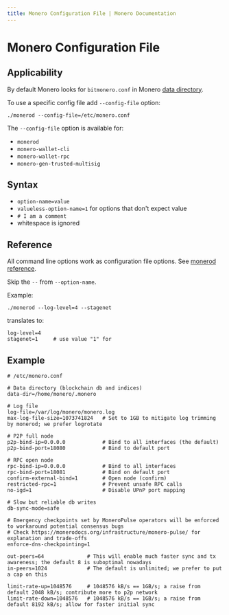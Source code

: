```yaml
---
title: Monero Configuration File | Monero Documentation
---
```

# Monero Configuration File

## Applicability

By default Monero looks for `bitmonero.conf` in Monero [data directory](/interacting/overview/#data-directory).

To use a specific config file add `--config-file` option:

`./monerod --config-file=/etc/monero.conf`

The `--config-file` option is available for: 

* `monerod`
* `monero-wallet-cli`
* `monero-wallet-rpc`
* `monero-gen-trusted-multisig`

## Syntax

* `option-name=value`
* `valueless-option-name=1` for options that don't expect value
* `# I am a comment`
* whitespace is ignored

## Reference

All command line options work as configuration file options. See [monerod reference](/interacting/monerod-reference).

Skip the `--` from `--option-name`.

Example:

`./monerod --log-level=4 --stagenet`

translates to:

    log-level=4
    stagenet=1     # use value "1" for 

## Example

    # /etc/monero.conf
    
    # Data directory (blockchain db and indices)
    data-dir=/home/monero/.monero
    
    # Log file
    log-file=/var/log/monero/monero.log
    max-log-file-size=1073741824   # Set to 1GB to mitigate log trimming by monerod; we prefer logrotate
    
    # P2P full node
    p2p-bind-ip=0.0.0.0            # Bind to all interfaces (the default)
    p2p-bind-port=18080            # Bind to default port
    
    # RPC open node
    rpc-bind-ip=0.0.0.0            # Bind to all interfaces
    rpc-bind-port=18081            # Bind on default port
    confirm-external-bind=1        # Open node (confirm)
    restricted-rpc=1               # Prevent unsafe RPC calls
    no-igd=1                       # Disable UPnP port mapping
    
    # Slow but reliable db writes
    db-sync-mode=safe
    
    # Emergency checkpoints set by MoneroPulse operators will be enforced to workaround potential consensus bugs
    # Check https://monerodocs.org/infrastructure/monero-pulse/ for explanation and trade-offs
    enforce-dns-checkpointing=1
    
    out-peers=64              # This will enable much faster sync and tx awareness; the default 8 is suboptimal nowadays
    in-peers=1024             # The default is unlimited; we prefer to put a cap on this
    
    limit-rate-up=1048576     # 1048576 kB/s == 1GB/s; a raise from default 2048 kB/s; contribute more to p2p network
    limit-rate-down=1048576   # 1048576 kB/s == 1GB/s; a raise from default 8192 kB/s; allow for faster initial sync
